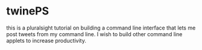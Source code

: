 # twinePS
this is a pluralsight tutorial on building a command line interface that lets me post tweets from my command line.  I wish to build other command line applets to increase productivity.
